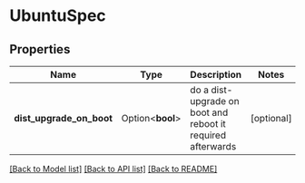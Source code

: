 # UbuntuSpec

## Properties

Name | Type | Description | Notes
------------ | ------------- | ------------- | -------------
**dist_upgrade_on_boot** | Option<**bool**> | do a dist-upgrade on boot and reboot it required afterwards | [optional]

[[Back to Model list]](../README.md#documentation-for-models) [[Back to API list]](../README.md#documentation-for-api-endpoints) [[Back to README]](../README.md)


